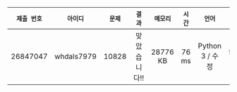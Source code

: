 | `제출 번호` | `아이디` | `문제` |  `결과` | `메모리` | `시간` | `언어` | `코드 길이` |
|---|:---:|:---:|:---:|:---:|:---:|:---:|---:|
| 26847047 | whdals7979 | 10828 | 맞았습니다!! |	28776 KB | 76 ms | Python 3 / 수정 | 584 B |